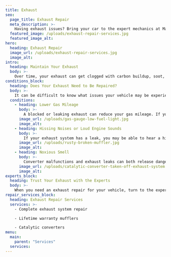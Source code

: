 ```yaml
---
title: Exhaust
seo:
  page_title: Exhaust Repair
  meta_description: >-
    Having exhaust issues? Bring your car to the expert mechanics at Matthews Tire for the best exhaust repair services in Northeast Wisconsin!
  featured_image: /uploads/exhaust-repair-services.jpg
  featured_image_alt:
hero:
  heading: Exhaust Repair
  image_url: /uploads/exhaust-repair-services.jpg
  image_alt:
intro:
  heading: Maintain Your Exhaust
  body: >-
    Over time, your exhaust can get clogged with carbon buildup, soot, salt and other grime from regular driving. To ensure that your exhaust is clear and working properly, it’s important to bring your vehicle in for an exhaust inspection and cleaning every two years or so. The expert mechanics at Matthews Tire can inspect your exhaust and clean off the grime to get your vehicle back to its best condition.
conditions_block:
  heading: Does Your Exhaust Need to Be Repaired?
  body: >-
    It can be difficult to know what issues your vehicle may be experiencing. You can always count on Matthews Tire to provide comprehensive inspections and diagnoses when your car is acting up. For peace of mind, keep an eye out for these common signs of exhaust problems:
  conditions:
    - heading: Lower Gas Mileage
      body: >-
        A blocked or leaking exhaust can reduce your gas mileage. If you have noticed that your fuel efficiency has noticeably decreased, it may be a sign that it’s time to bring your car in for an exhaust inspection.
      image_url: /uploads/gas-gauge-low-fuel-light.jpg
      image_alt:
    - heading: Hissing Noises or Loud Engine Sounds
      body: >-
        If your exhaust system has a leak, you may be able to hear a hissing sound when you drive. Other exhaust issues can also cause loud engine sounds that you’ll be able to notice when driving. In either case, these issues can cause damage to your engine and should be addressed immediately.
      image_url: /uploads/rusty-broken-muffler.jpg
      image_alt:
    - heading: Noxious Smell
      body: >-
        Converter malfunctions and exhaust leaks can both release dangerous gases—like carbon monoxide—while driving. These gases have an extremely strong smell, so if you notice a foul smell while driving, it’s a good indication that you’ll need to stop in for an exhaust repair.
      image_url: /uploads/catalytic-converter-taken-off-exhaust-system.jpg
      image_alt:
experts_block:
  heading: Trust Your Exhaust with the Experts
  body: >-
    When you need an exhaust repair for your vehicle, turn to the experts at Matthews Tire. Our ASE master certified technicians have the expertise and dealer-quality tools necessary to run full exhaust system inspections and repairs to get your vehicle back into top shape.
repair_services_block:
  heading: Exhaust Repair Services
  services: >-
    - Complete exhaust system repair

    - Lifetime warranty mufflers

    - Catalytic converters
menu:
  main:
    parent: "Services"
  services:
---
```


